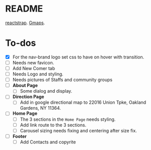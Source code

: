 # README
[reactstrap](https://reactstrap.github.io/).
[Gmaps](https://tomchentw.github.io/react-google-maps/).


# To-dos
- [x] For the nav-brand logo set css to have on hover with transition.
- [ ] Needs new favicon.
- [ ] Add New Comer tab
- [ ] Needs Logo and styling.
- [ ] Needs pictures of Staffs and community groups
- [ ] __About Page__
  - [ ] Some dialog and display.
- [ ] __Direction Page__
  - [ ] Add in google directional map to 22016 Union Tpke, Oakland Gardens, NY 11364.
- [ ] __Home Page__
  - [ ] The 3 sections in the `Home Page` needs styling.
  - [ ] Add link route to the 3 sections.
  - [ ] Carousel sizing needs fixing and centering after size fix.
- [ ] __Footer__
  - [ ] Add Contacts and copyrite
